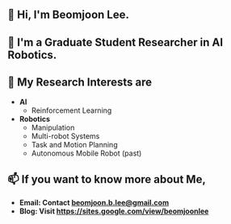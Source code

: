 ## 👋 Hi, I'm Beomjoon Lee.  
## 🌱 I'm a Graduate Student Researcher in AI Robotics.  
## 🔭 My Research Interests are
* **AI**  
  - Reinforcement Learning    
* **Robotics**    
  - Manipulation  
  - Multi-robot Systems
  - Task and Motion Planning
  - Autonomous Mobile Robot (past)
## 📫 If you want to know more about Me,
* **Email: Contact beomjoon.b.lee@gmail.com**  
* **Blog: Visit https://sites.google.com/view/beomjoonlee**
